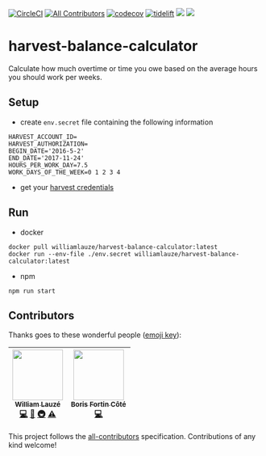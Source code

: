 [![CircleCI](https://img.shields.io/circleci/project/github/wilau2/harvest-balance-calculator/master.svg)](https://circleci.com/gh/wilau2/harvest-balance-calculator)
[![All Contributors](https://img.shields.io/badge/all_contributors-2-orange.svg?style=flat-square)](#contributors)
[![codecov](https://img.shields.io/codecov/c/github/wilau2/harvest-balance-calculator/master.svg)](https://codecov.io/gh/wilau2/harvest-balance-calculator)
[![tidelift](https://tidelift.com/badges/github/wilau2/harvest-balance-calculator)](https://tidelift.com/repo/github/wilau2/harvest-balance-calculator)
[![](https://images.microbadger.com/badges/image/williamlauze/harvest-balance-calculator.svg)](https://microbadger.com/images/williamlauze/harvest-balance-calculator "Get your own image badge on microbadger.com")
[![](https://images.microbadger.com/badges/version/williamlauze/harvest-balance-calculator.svg)](https://microbadger.com/images/williamlauze/harvest-balance-calculator "Get your own version badge on microbadger.com")

# harvest-balance-calculator
Calculate how much overtime or time you owe based on the average hours you should work per weeks.

## Setup
* create `env.secret` file containing the following information

```
HARVEST_ACCOUNT_ID=
HARVEST_AUTHORIZATION=
BEGIN_DATE='2016-5-2'
END_DATE='2017-11-24'
HOURS_PER_WORK_DAY=7.5
WORK_DAYS_OF_THE_WEEK=0 1 2 3 4
```
* get your [harvest credentials](harvest.md)

## Run
* docker
```
docker pull williamlauze/harvest-balance-calculator:latest
docker run --env-file ./env.secret williamlauze/harvest-balance-calculator:latest
```
* npm
```
npm run start
```

## Contributors

Thanks goes to these wonderful people ([emoji key](https://github.com/kentcdodds/all-contributors#emoji-key)):

<!-- ALL-CONTRIBUTORS-LIST:START - Do not remove or modify this section -->
<!-- prettier-ignore -->
| [<img src="https://avatars0.githubusercontent.com/u/5473183?v=4" width="100px;"/><br /><sub><b>William Lauzé</b></sub>](https://github.com/wilau2)<br />[💻](https://github.com/wilau2/harvest-balance-calculator/commits?author=wilau2 "Code") [📖](https://github.com/wilau2/harvest-balance-calculator/commits?author=wilau2 "Documentation") [🚇](#infra-wilau2 "Infrastructure (Hosting, Build-Tools, etc)") [⚠️](https://github.com/wilau2/harvest-balance-calculator/commits?author=wilau2 "Tests") | [<img src="https://avatars3.githubusercontent.com/u/10335220?v=4" width="100px;"/><br /><sub><b>Boris Fortin Côté</b></sub>](https://github.com/Carkib)<br />[💻](https://github.com/wilau2/harvest-balance-calculator/commits?author=Carkib "Code") |
| :---: | :---: |
<!-- ALL-CONTRIBUTORS-LIST:END -->

This project follows the [all-contributors](https://github.com/kentcdodds/all-contributors) specification. Contributions of any kind welcome!